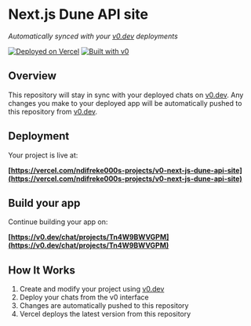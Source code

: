 # Next.js Dune API site

*Automatically synced with your [v0.dev](https://v0.dev) deployments*

[![Deployed on Vercel](https://img.shields.io/badge/Deployed%20on-Vercel-black?style=for-the-badge&logo=vercel)](https://vercel.com/ndifreke000s-projects/v0-next-js-dune-api-site)
[![Built with v0](https://img.shields.io/badge/Built%20with-v0.dev-black?style=for-the-badge)](https://v0.dev/chat/projects/Tn4W9BWVGPM)

## Overview

This repository will stay in sync with your deployed chats on [v0.dev](https://v0.dev).
Any changes you make to your deployed app will be automatically pushed to this repository from [v0.dev](https://v0.dev).

## Deployment

Your project is live at:

**[https://vercel.com/ndifreke000s-projects/v0-next-js-dune-api-site](https://vercel.com/ndifreke000s-projects/v0-next-js-dune-api-site)**

## Build your app

Continue building your app on:

**[https://v0.dev/chat/projects/Tn4W9BWVGPM](https://v0.dev/chat/projects/Tn4W9BWVGPM)**

## How It Works

1. Create and modify your project using [v0.dev](https://v0.dev)
2. Deploy your chats from the v0 interface
3. Changes are automatically pushed to this repository
4. Vercel deploys the latest version from this repository